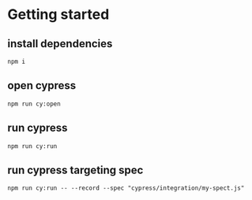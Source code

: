 # Getting started

## install dependencies
`npm i`

## open cypress
`npm run cy:open`

## run cypress
`npm run cy:run`

## run cypress targeting spec
`npm run cy:run -- --record --spec "cypress/integration/my-spect.js"`
